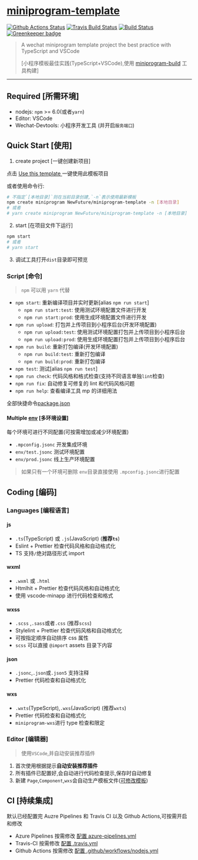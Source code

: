 # [miniprogram-template](https://github.com/NewFuture/miniprogram-template)

[![Github Actions Status](https://github.com/NewFuture/miniprogram-template/workflows/Node%20CI/badge.svg)](https://github.com/NewFuture/miniprogram-template/actions)
[![Travis Build Status](https://travis-ci.com/NewFuture/miniprogram-template.svg?branch=master)](https://travis-ci.com/NewFuture/miniprogram-template)
[![Build Status](https://dev.azure.com/NewFuture-CI/CI/_apis/build/status/NewFuture.miniprogram-template?branchName=master)](https://dev.azure.com/NewFuture-CI/CI/_build/latest?definitionId=1&branchName=master)
[![Greenkeeper badge](https://badges.greenkeeper.io/NewFuture/miniprogram-template.svg)](https://greenkeeper.io/)

> A wechat miniprogram template project the best practice with TypeScript and VSCode
>
> [小程序模板最佳实践(TypeScript+VSCode),使用 [miniprogram-build](https://github.com/NewFuture/miniprogram-build) 工具构建]

---

## Required [所需环境]

-   nodejs: `npm` >= 6.0(或者`yarn`)
-   Editor: VSCode
-   Wechat-Devtools: 小程序开发工具 (并开启`服务端口`)

## Quick Start [使用]

1. create project [一键创建新项目]

点击 [Use this template ](https://github.com/NewFuture/miniprogram-template/generate) 一键使用此模板项目

或者使用命令行:

```sh
# 不指定`[本地目录]`则在当前目录创建,`-n`表示使用最新模板
npm create miniprogram NewFuture/miniprogram-template -n [本地目录]
# 或者
# yarn create miniprogram NewFuture/miniprogram-template -n [本地目录]
```

2. start [在项目文件下运行]

```sh
npm start
# 或者
# yarn start
```

3. 调试工具打开`dist`目录即可预览

### Script [命令]

> `npm` 可以用 `yarn` 代替

-   `npm start`: 重新编译项目并实时更新[alias `npm run start`]
    -   `npm run start:test`: 使用测试环境配置文件进行开发
    -   `npm run start:prod`: 使用生成环境配置文件进行开发
-   `npm run upload`: 打包并上传项目到小程序后台(开发环境配置)
    -   `npm run upload:test`: 使用测试环境配置打包并上传项目到小程序后台
    -   `npm run upload:prod`: 使用生成环境配置打包并上传项目到小程序后台
-   `npm run build`: 重新打包编译(开发环境配置)
    -   `npm run build:test`: 重新打包编译
    -   `npm run build:prod`: 重新打包编译
-   `npm test`: 测试[alias `npm run test`]
-   `npm run check`: 代码风格和格式检查(支持不同语言单独`lint`检查)
-   `npm run fix`: 自动修复可修复的 lint 和代码风格问题
-   `npm run help`: 查看编译工具 mp 的详细用法

全部快捷命令[package.json](https://github.com/NewFuture/miniprogram-template/blob/master/package.json#L12-L44)

#### Multiple [env](env) [多环境设置]

每个环境可进行不同配置(可按需增加或减少环境配置)

-   `.mpconfig.jsonc` 开发集成环境
-   `env/test.jsonc` 测试环境配置
-   `env/prod.jsonc` 线上生产环境配置

> 如果只有一个环境可删除 `env`目录直接使用 `.mpconfig.jsonc`进行配置

## Coding [编码]

### Languages [编程语言]

#### js

-   `.ts`(TypeScript) 或 `.js`(JavaScript) (**推荐`ts`**)
-   Eslint + Prettier 检查代码风格和自动格式化
-   TS 支持`/`绝对路径形式 import

#### wxml

-   `.wxml` 或 `.html`
-   Htmlhit + Prettier 检查代码风格和自动格式化
-   使用 vscode-minapp 进行代码检查和格式

#### wxss

-   `.scss` ,`.sass`或者`.css` (推荐`scss`)
-   Stylelint + Prettier 检查代码风格和自动格式化
-   可按指定顺序自动排序 css 属性
-   `scss` 可以直接 `@import` assets 目录下内容

#### json

-   `.jsonc`,`.json`或`.json5` 支持注释
-   Prettier 代码检查和自动格式化

#### wxs

-   `.wxts`(TypeScript),`.wxs`(JavaScript) (推荐`wxts`)
-   Prettier 代码检查和自动格式化
-   `miniprogram-wxs`进行 type 检查和限定

### Editor [编辑器]

> 使用`VSCode`,并自动安装推荐插件

1. 首次使用根据提示**自动安装推荐插件**
2. 所有插件已配置好,会自动进行代码检查提示,保存时自动修复
3. 新建 `Page`,`Component`,`wxs`会自动生产模板文件([可修改模板](.dtpl/))

## CI [持续集成]

默认已经配置完 Auzre Pipelines 和 Travis CI 以及 Github Actions,可按需开启和修改

-   Azure Pipelines 按需修改 [配置 azure-pipelines.yml](azure-pipelines.yml)
-   Travis-CI 按需修改 [配置 .travis.yml](.travis.yml)
-   Github Actions 按需修改 [配置 .github/workflows/nodejs.yml](.github/workflows/)
